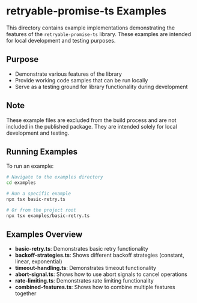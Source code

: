 # retryable-promise-ts Examples

This directory contains example implementations demonstrating the features of the `retryable-promise-ts` library. These examples are intended for local development and testing purposes.

## Purpose

- Demonstrate various features of the library
- Provide working code samples that can be run locally
- Serve as a testing ground for library functionality during development

## Note

These example files are excluded from the build process and are not included in the published package. They are intended solely for local development and testing.

## Running Examples

To run an example:

```bash
# Navigate to the examples directory
cd examples

# Run a specific example
npx tsx basic-retry.ts

# Or from the project root
npx tsx examples/basic-retry.ts
```

## Examples Overview

- **basic-retry.ts**: Demonstrates basic retry functionality
- **backoff-strategies.ts**: Shows different backoff strategies (constant, linear, exponential)
- **timeout-handling.ts**: Demonstrates timeout functionality
- **abort-signal.ts**: Shows how to use abort signals to cancel operations
- **rate-limiting.ts**: Demonstrates rate limiting functionality
- **combined-features.ts**: Shows how to combine multiple features together